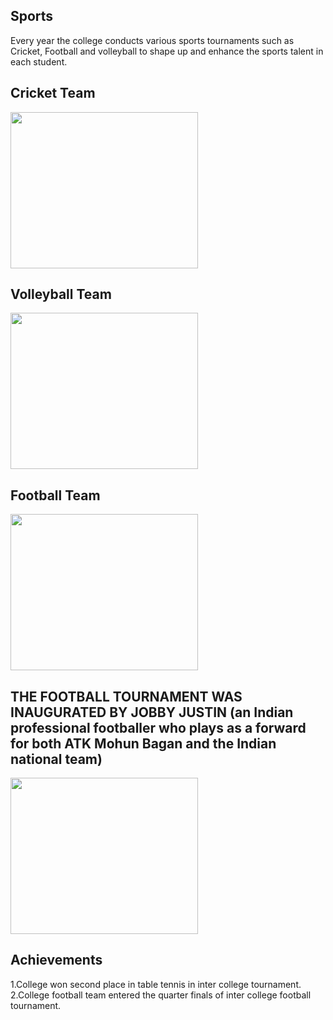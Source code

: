 <h2>Sports</h2>
<p>Every year the college conducts various sports tournaments such as Cricket, Football and volleyball to shape up and enhance the sports talent in each student.</p>
<h2>Cricket Team</h2>
<img height="250px" src="images/union15.jpg" width="300px"/><br/>
<h2>Volleyball Team</h2>
<img height="250px" src="images/union16.jpg" width="300px"/><br/>
<h2>Football Team</h2>
<img height="250px" src="images/union17.jpg" width="300px"/><br/>
<h2>THE FOOTBALL TOURNAMENT WAS INAUGURATED BY JOBBY JUSTIN (an Indian professional footballer who plays as a forward for both ATK Mohun Bagan and the Indian national team)</h2>
<img height="250px" src="images/union18.jpg" width="300px"/><br/>
<h2>Achievements</h2>
<p>
                1.College won second place in table tennis in inter college tournament.<br/>
                2.College football team entered the quarter finals of inter college football tournament.<br/>
<p>
</p></p></div>